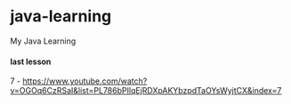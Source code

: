 # java-learning
My Java Learning

#### last lesson
7 - https://www.youtube.com/watch?v=OGOq6CzRSaI&list=PL786bPIlqEjRDXpAKYbzpdTaOYsWyjtCX&index=7
